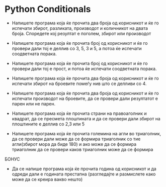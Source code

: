 # Python Conditionals

* Напишете програма која ќе прочита два броја од корисникот и ќе го испечати збирот, разликата, производот и количникот на двата броја. Споредете кој резултат е поголем, збирот или производот

* Напишете програма која ќе прочита број од корисникот и ќе го провери дали тој е деллив со 3, 5, 3 и 5, а потоа ќе испечати соодветната порака.

* Напишете програма која ќе прочита број од корисникот и ќе го провери дали тој е прост, и потоа ќе испечати соодветната порака.

* Напишете програма која ќе прочита два броја од корисникот и ќе го испечати збирот на броевите помеѓу нив што се делливи со 4.

* Напишете програма која ќе прочита два броја од корисникот и ќе го испечати производот на броевите, да се провери дали резултатот е парен или не парен.

* Напишете програма која ќе прочита страни на правоаголник и квадрат, да се пресмета плоштината и да се провери дали збирот на плоштините е деллив со 2,3 или 5

* Напишете програма која ќе прочита големина на агли во триаголник, да се провери дали може да се формира триаголник со тие агли(збирот мора да биде 180) и ако може да се формира триаголник да се провери каков триаголник може да се формира


БОНУС 
* Да се напише програма која ќе прочита година од корисникот и да одреди дали е годината престапна (разгледајте и размислете како може да се креира вакво нешто)
